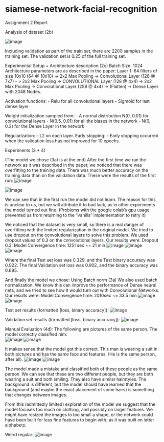 # siamese-network-facial-recognition
Assignment 2 Report

Analysis of dataset (2b)

![image](https://github.com/magdazaiza/siamese-network-facial-recognition1/assets/96849106/4f930451-5361-4c01-8ac2-ed3c9eccaca7)



Including validation as part of the train set, there are 2200 samples in the training set.
The validation set is 0.25 of the full training set.

Experimental Setup + Architecture description (2c)
Batch Size: 1024
Architecture parameters are as described in the paper:
Layer 1: 64 filters of size 10x10 (64 @ 10x10) -> 2x2 Max Pooling -> Convolutional Layer (128 @ 7x7) - > 2x2 Max Pooling -> CONVOLUTIONAL Layer (128 @ 4x4) -> 2x2 Max Pooling -> Convolutional Layer (258 @ 4x4) -> (Flatten) -> Dense Layer with 2048 Nodes.

Activation functions:
	- Relu for all convolutional layers
	- Sigmoid for last dense layer

Weight initialization sampled from:
	- A normal distribution N(0, 0.01) for convolutional layers
	- N(0.5, 0.01) for all the biases in the network
	- N(0, 0.2) for the Dense Layer in the network

Regularization:
	- L2 on each layer.
Early stopping:
	- Early stopping occurred when the validation loss has not improved for 10 epochs.



Experiments (3 + 4)

(The model we chose (3a) is at the end)
After the first time we ran the network as it was described in the paper, we noticed that there was overfitting to the training data. There was much better accuracy on the training data than on the validation data. These were the results of the first run: 
![image](https://github.com/magdazaiza/siamese-network-facial-recognition1/assets/96849106/14c42473-fa0d-459d-88c7-2144f83b9dbd)

 
 ![image](https://github.com/magdazaiza/siamese-network-facial-recognition1/assets/96849106/35655a3f-1fc4-4c93-9095-633977d5a9bb)

We can see that in the first run the model did not learn. The reason for this is unclear to us, but we will attribute it to bad luck, as in other experiments the model turned out fine. (Problems with the google colab’s gpu usage prevented us from returning to the “vanilla” implementation to retry it)

We noticed that the dataset is very small, so there is a real danger of overfitting with the limited regularization in the original model. We tried to use dropout on the convolutional layers to solve this problem. We used dropout values of 0.3 on the convolutional layers. Our results were:
Dropout 0.3:
Model Convergence time: 1251 sec  ~= 21 min
  ![image](https://github.com/magdazaiza/siamese-network-facial-recognition1/assets/96849106/8ccaa5fc-d98c-4d6f-bc90-fb94254aa243)
![image](https://github.com/magdazaiza/siamese-network-facial-recognition1/assets/96849106/924e7fef-5e91-4ac4-93fb-5b9247e69e3d)
![image](https://github.com/magdazaiza/siamese-network-facial-recognition1/assets/96849106/0452050c-aa9a-416a-86c1-fc0fa1b1974a)

 
Where the final Test set loss was 0.329, and the Test binary accuracy was 0.922. 
The final Validation set loss was 0.902, and the binary accuracy was 0.695.



And finally the model we chose: Using Batch norm (3a)
We also used batch normalization. We know this can improve the performance of Dense neural nets, and we tried to see how it would turn out with Convolutional Networks. Our results were:
Model Convergence time: 2010sec ~= 33.5 min
  ![image](https://github.com/magdazaiza/siamese-network-facial-recognition1/assets/96849106/187586e6-6d05-49d5-baef-dfc5e08f10a3)
![image](https://github.com/magdazaiza/siamese-network-facial-recognition1/assets/96849106/3aca75b7-b50c-4336-b284-2274781e10e4)

Test set results (formatted [loss, binary accuracy]):  ![image](https://github.com/magdazaiza/siamese-network-facial-recognition1/assets/96849106/5e4e1e64-d52c-4d67-880b-13d62eb64801)

Validation set results (formatted [loss, binary accuracy]): ![image](https://github.com/magdazaiza/siamese-network-facial-recognition1/assets/96849106/b1c6933c-7e02-4939-a0dd-6911fce7b586)
 




Manual Evaluation (4d):
The following are pictures of the same person. The model correctly classified him:  
![image](https://github.com/magdazaiza/siamese-network-facial-recognition1/assets/96849106/75aae3cd-d04e-40cb-b57e-7c73559f3339)
![image](https://github.com/magdazaiza/siamese-network-facial-recognition1/assets/96849106/3c50f379-3041-435e-b09b-3ac57e1b7f16)

It makes sense that the model got this correct. This man is wearing a suit in both pictures and has the same face and features. (He is the same person, after all).
![image](https://github.com/magdazaiza/siamese-network-facial-recognition1/assets/96849106/98c8ef7a-95c7-4093-bac1-382ceb8afad9)
![image](https://github.com/magdazaiza/siamese-network-facial-recognition1/assets/96849106/b67fbdaf-ea65-42f3-846b-eb275e415e3e)


  

The model made a mistake and classified both of these people as the same person.
We can see that these are two different people, but they are both wearing a suit and both smiling. They also have similar hairstyles. The background is different, but the model should have learned that the background (and maybe the exact placement of some hairs) is something that changes between images.

From this (admittedly limited) exploration of the model we suggest that the model focuses too much on clothing, and possibly on larger features. We might have resized the images to too small a shape, or the network could have been built for less fine features to begin with, as it was built on letter alphabets.









Weird regular: 
 ![image](https://github.com/magdazaiza/siamese-network-facial-recognition1/assets/96849106/55493332-632c-472e-a293-c12f2b4d437b)



